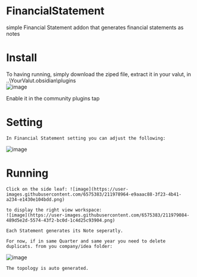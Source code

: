 # FinancialStatement
simple Financial Statement addon that generates financial statements as notes

# Install
  To having running, simply download the ziped file, extract it in your valut, in 
..\YourValut\.obsidian\plugins\
![image](https://user-images.githubusercontent.com/6575383/211978535-db74faff-f74f-4f1f-88ab-873f13e6e0be.png)

  Enable it in the community plugins tap
  
  # Setting
    In Financial Statement setting you can adjust the following:
   ![image](https://user-images.githubusercontent.com/6575383/211980559-f05d4c52-9fd4-44bf-ac4b-1496afbbe9a9.png)


  # Running
    Click on the side leaf: ![image](https://user-images.githubusercontent.com/6575383/211978964-e9aaac88-3f23-4b41-a234-e1430e104bdd.png)

    to display the right view workspace:
    ![image](https://user-images.githubusercontent.com/6575383/211979084-489d5e2d-5574-43f2-bc0d-1c4d25c93904.png)

    Each Statement generates its Note seperatly.
    
    For now, if in same Quarter and same year you need to delete duplicats. from you company/idea folder:
   ![image](https://user-images.githubusercontent.com/6575383/211980140-0b325f5d-fccf-40e0-ae94-5b0a23557779.png)

    
    The topology is auto generated.
    
